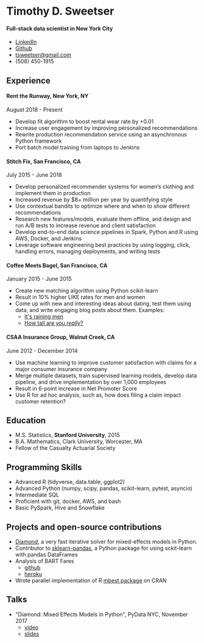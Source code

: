 # Timothy D. Sweetser
#### Full-stack data scientist in New York City

* [LinkedIn](https://www.linkedin.com/in/timothysweetser/)
* [Github](https://github.com/hacktuarial)
* tsweetser@gmail.com
* (508) 450-1915


## Experience
#### Rent the Runway, New York, NY
August 2018 - Present

* Develop fit algorithm to boost rental wear rate by +0.01
* Increase user engagement by improving personalized recommendations
* Rewrite production recommendation service using an asynchronous Python framework
* Port batch model training from laptops to Jenkins


#### Stitch Fix, San Francisco, CA
July 2015 - June 2018

* Develop personalized recommender systems for women’s clothing and implement them in production
* Increased revenue by $8+ million per year by quantifying style
* Use contextual bandits to optimize where and when to show different recommendations
* Research new features/models, evaluate them offline, and design and run A/B tests to increase revenue and client satisfaction
* Develop end-to-end data science pipelines in Spark, Python and R using AWS, Docker, and Jenkins
* Leverage software engineering best practices by using logging, click, handling errors, managing deployments, and writing tests


#### Coffee Meets Bagel, San Francisco, CA
January 2015 - June 2015

* Create new matching algorithm using Python scikit-learn
* Result in 10% higher LIKE rates for men and women
* Come up with new and interesting ideas about dating, test them using data, and write engaging blog posts about them. Examples:
	* [It's raining men](https://coffeemeetsbagel.com/blog/index.php/dating-statistics/raining-men/)
	* [How tall are you _really_?](https://coffeemeetsbagel.com/blog/index.php/dating-statistics/how-tall-are-you-really/)

#### CSAA Insurance Group, Walnut Creek, CA
June 2012 - December 2014

* Use machine learning to improve customer satisfaction with claims for a major consumer insurance company
* Merge multiple datasets, train supervised learning models, develop data pipeline, and drive implementation by over 1,000 employees
* Result in 6-point increase in Net Promoter Score
* Use R for ad hoc analysis, such as, how does filing a claim impact customer retention?


## Education
* M.S. Statistics, **Stanford University**, 2015
* B.A. Mathematics, Clark University, Worcester, MA
* Fellow of the Casualty Actuarial Society

## Programming Skills
* Advanced R (tidyverse, data.table, ggplot2)
* Advanced Python (numpy, scipy, pandas, scikit-learn, pytest, asyncio)
* Intermediate SQL
* Proficient with git, docker, AWS, and bash
* Basic PySpark, Hive and Snowflake

## Projects and open-source contributions
* [Diamond](https://github.com/stitchfix/diamond), a very fast iterative solver for mixed-effects models in Python.
* Contributor to [sklearn-pandas](https://github.com/scikit-learn-contrib/sklearn-pandas), a Python package for using sckit-learn with pandas DataFrames
* Analysis of BART Fares
	* [github](https://github.com/hacktuarial/BART)
	* [heroku](https://bart-fares.herokuapp.com/)
* Wrote parallel implementation of R [mbest package](https://github.com/patperry/r-mbest) on CRAN

## Talks
* "Diamond: Mixed Effects Models in Python", PyData NYC, November 2017
	* [video](https://www.youtube.com/watch?v=jrprjZEX9gU)
	* [slides](https://www.slideshare.net/PyData/diamond-mixed-effects-models-in-python)
